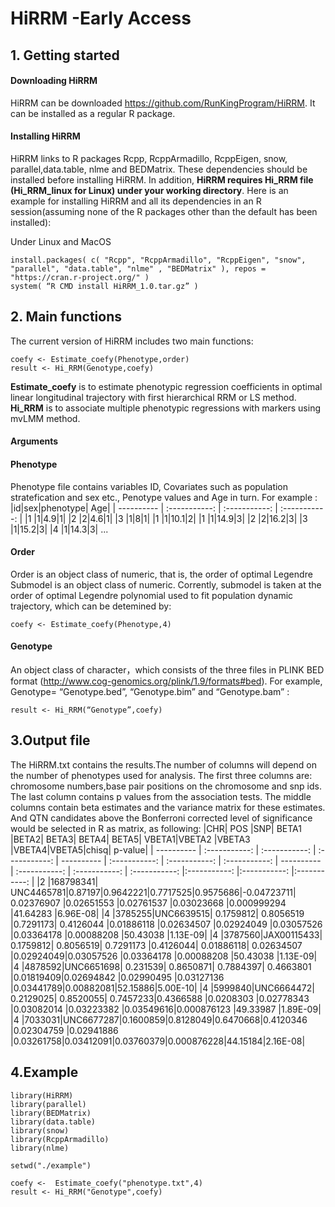 # HiRRM -Early Access

## 1. Getting started
####	Downloading HiRRM
HiRRM can be downloaded https://github.com/RunKingProgram/HiRRM. It can be installed as a regular R package.
####	Installing HiRRM
HiRRM links to R packages Rcpp, RcppArmadillo, RcppEigen, snow, parallel,data.table, nlme and BEDMatrix. These dependencies should be installed before installing HiRRM. In addition, **HiRRM requires Hi_RRM file (Hi_RRM_linux for Linux) under your working directory**. Here is an example for installing HiRRM and all its dependencies in an R session(assuming none of the R packages other than the default has been installed):

Under Linux and MacOS
```
install.packages( c( "Rcpp", "RcppArmadillo", "RcppEigen", "snow", "parallel", "data.table", "nlme" , "BEDMatrix" ), repos = "https://cran.r-project.org/" )
system( “R CMD install HiRRM_1.0.tar.gz” )
```


## 2. Main functions
The current version of HiRRM includes two main functions:
```
coefy <- Estimate_coefy(Phenotype,order) 
result <- Hi_RRM(Genotype,coefy)
```
**Estimate_coefy** is to estimate phenotypic regression coefficients in optimal linear longitudinal trajectory with first hierarchical RRM or LS method.
**Hi_RRM** is to associate multiple phenotypic regressions with markers using mvLMM method.

#### Arguments
#### Phenotype
Phenotype file contains variables ID, Covariates such as population stratefication and sex etc., Penotype values and Age in turn.
For example :
|id|sex|phenotype| Age|
| ---------- | :-----------:  | :-----------: | :-----------: |
|1 |1|4.9|1|
|2 |2|4.6|1|
|3 |1|8|1|
|1 |1|10.1|2|
|1 |1|14.9|3|
|2 |2|16.2|3|
|3 |1|15.2|3|
|4 |1|14.3|3|
...

#### Order
Order is an object class of numeric, that is, the order of optimal Legendre Submodel is an object class of numeric. Corrently, submodel is taken at the order of optimal Legendre polynomial used to fit population dynamic trajectory, which can be detemined by:
```
coefy <- Estimate_coefy(Phenotype,4) 
```

#### Genotype
An object class of character，which consists of the three files in PLINK BED format (http://www.cog-genomics.org/plink/1.9/formats#bed). For example, Genotype= “Genotype.bed”, “Genotype.bim” and “Genotype.bam” :
```
result <- Hi_RRM(“Genotype”,coefy)
```
## 3.Output file

The HiRRM.txt contains the results.The number of columns will depend on the number of phenotypes used for analysis. The first three columns are: chromosome numbers,base pair positions on the chromosome and snp ids. The last column contains p values from the association tests. The middle columns contain beta estimates and the variance matrix for these estimates. And QTN candidates above the Bonferroni corrected level of significance would be selected in R as matrix, as following:
|CHR|	POS	|SNP|	BETA1	|BETA2|	BETA3|	BETA4|	BETA5|	VBETA1|VBETA2	|VBETA3	|VBETA4|VBETA5|chisq|	p-value|
| ---------- | :-----------:  | :-----------: | :-----------: | ---------- | :-----------:  | :-----------: | :-----------: | ---------- | :-----------:  | :-----------: | :-----------: |:-----------: |:-----------: |:-----------: |
|2	|168798341|	UNC4465781|0.87197|0.9642221|0.7717525|0.9575686|-0.04723711|	0.02376907	|0.02651553	|0.02761537	|0.03023668	|0.000999294	|41.64283	|6.96E-08|
|4	|3785255|UNC6639515|	0.1759812|	0.8056519	|0.7291173|	0.4126044	|0.01886118	|0.02634507	|0.02924049	|0.03057526	|0.03364178	|0.00088208	|50.43038	|1.13E-09|
|4	|3787560|JAX00115433|	0.1759812|	0.8056519|	0.7291173	|0.4126044|	0.01886118|	0.02634507	|0.02924049|0.03057526	|0.03364178	|0.00088208	|50.43038	|1.13E-09|
|4	|4878592|UNC6651698|	0.231539|	0.8650871|	0.7884397|	0.4663801	|0.01819409|0.02694842	|0.02990495	|0.03127136	|0.03441789|0.00882081|52.15886|5.00E-10|
|4	|5999840|UNC6664472| 0.2129025|	0.8520055|	0.7457233|0.4366588	|0.0208303	|0.02778343	|0.03082014	|0.03223382	|0.03549616|0.000876123	|49.33987	|1.89E-09|
|4 |7033031|UNC6677287|0.1600859|0.8128049|0.6470668|0.4120346	|0.02304759	|0.02941886	|0.03261758|0.03412091|0.03760379|0.000876228|44.15184|2.16E-08|

## 4.Example
```
library(HiRRM)
library(parallel)
library(BEDMatrix)
library(data.table)
library(snow)
library(RcppArmadillo)
library(nlme)

setwd("./example")

coefy <-  Estimate_coefy("phenotype.txt",4) 
result <- Hi_RRM("Genotype",coefy)



